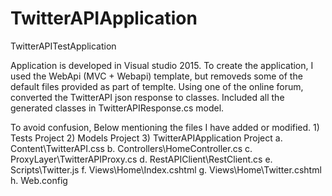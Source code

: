 # TwitterAPIApplication
TwitterAPITestApplication

Application is developed in Visual studio 2015. To create the application, I used the WebApi (MVC + Webapi) template,
but removeds some of the default files provided as part of templte. Using one of the online forum, converted the TwitterAPI json response
to classes. Included all the generated classes in TwitterAPIResponse.cs model.

To avoid confusion, Below mentioning the files I have added or modified.
	1) Tests Project 
	2) Models Project
	3) TwitterAPIApplication Project
		a. Content\TwitterAPI.css
		b. Controllers\HomeController.cs
		c. ProxyLayer\TwitterAPIProxy.cs
		d. RestAPIClient\RestClient.cs
		e. Scripts\Twitter.js
		f. Views\Home\Index.cshtml
		g. Views\Home\Twitter.cshtml
		h. Web.config
